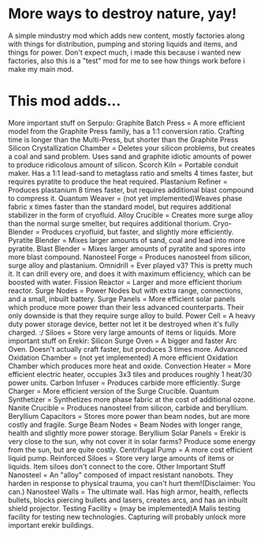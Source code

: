 # More ways to destroy nature, yay!
A simple mindustry mod which adds new content, mostly factories along with things for distribution, pumping and storing liquids and items, and things for power.
Don't expect much, i made this because i wanted new factories, also this is a "test" mod for me to see how things work before i make my main mod.
# This mod adds...
  More important stuff on Serpulo:
Graphite Batch Press = A more efficient model from the Graphite Press family, has a 1:1 conversion ratio. Crafting time is longer than the Multi-Press, but shorter than the Graphite Press
Silicon Crystallization Chamber = Deletes your silicon problems, but creates a coal and sand problem. Uses sand and graphite idiotic amounts of power to produce ridicolous amount of silicon.
Scorch Kiln = Portable conduit maker. Has a 1:1 lead-sand to metaglass ratio and smelts 4 times faster, but requires pyratite to produce the heat required.
Plastanium Refiner = Produces plastanium 8 times faster, but requires additional blast compound to compress it.
Quantum Weaver = (not yet implemented)Weaves phase fabric x times faster than the standard model, but requires additional stabilizer in the form of cryofluid.
Alloy Crucible = Creates more surge alloy than the normal surge smelter, but requires additional thorium.
Cryo-Blender = Produces cryofluid, but faster, and slightly more efficiently.
Pyratite Blender = Mixes larger amounts of sand, coal and lead into more pyratite.
Blast Blender = Mixes larger amounts of pyratite and spores into more blast compound.
Nanosteel Forge = Produces nanosteel from silicon, surge alloy and plastanium.
Omnidrill = Ever played v3? This is pretty much it. It can drill every ore, and does it with maximum efficiency, which can be boosted with water.
Fission Reactor = Larger and more efficient thorium reactor.
Surge Nodes = Power Nodes but with extra range, connections, and a small, inbuilt battery.
Surge Panels = More efficient solar panels which produce more power than their less advanced counterparts. Their only downside is that they require surge alloy to build.
Power Cell = A heavy duty power storage device, better not let it be destroyed when it's fully charged. :/
Siloes = Store very large amounts of items or liquids.
  More important stuff on Erekir:
Silicon Surge Oven = A bigger and faster Arc Oven. Doesn't actually craft faster, but produces 3 times more.
Advanced Oxidation Chamber = (not yet implemented) A more efficient Oxidation Chamber which produces more heat and oxide.
Convection Heater = More efficient electric heater, occupies 3x3 tiles and produces roughly 1 heat/30 power units.
Carbon Infuser = Produces carbide more efficiently.
Surge Charger = More efficient version of the Surge Crucible.
Quantum Synthetizer = Synthetizes more phase fabric at the cost of additional ozone.
Nanite Crucible = Produces nanosteel from silicon, carbide and beryllium.
Beryllium Capacitors = Stores more power than beam nodes, but are more costly and fragile.
Surge Beam Nodes = Beam Nodes with longer range, health and slightly more power storage.
Beryllium Solar Panels = Erekir is very close to the sun, why not cover it in solar farms? Produce some energy from the sun, but are quite costly.
Centrifugal Pump = A more cost efficient liquid pump.
Reinforced Siloes = Store very large amounts of items or liquids. Item siloes don't connect to the core.
  Other Important Stuff
Nanosteel = An "alloy" composed of impact resistant nanobots. They harden in response to physical trauma, you can't hurt them!(Disclaimer: You can.)
Nanosteel Walls = The ultimate wall. Has high armor, health, reflects bullets, blocks piercing bullets and lasers, creates arcs, and has an inbuilt shield projector.
Testing Facility = (may be implemented)A Malis testing facility for testing new technologies. Capturing will probably unlock more important erekir buildings.
